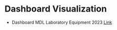 # Dashboard Visualization
- Dashboard MDL Laboratory Equipment 2023 [Link](https://lookerstudio.google.com/reporting/ccfb7e01-f424-427e-b5d3-8cddd65d85f1)